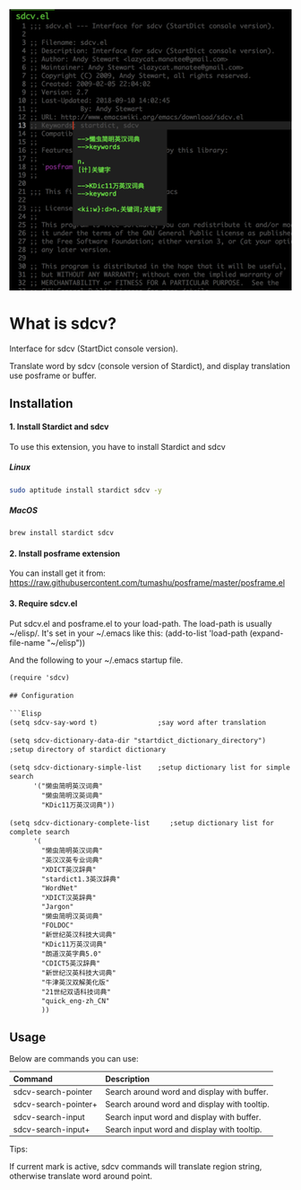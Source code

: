 <img src="sdcv.png">

# What is sdcv?

Interface for sdcv (StartDict console version).

Translate word by sdcv (console version of Stardict), and display
translation use posframe or buffer.

## Installation

#### 1. Install Stardict and sdcv

To use this extension, you have to install Stardict and sdcv

##### Linux
```Bash
sudo aptitude install stardict sdcv -y
```

##### MacOS
```Bash
brew install stardict sdcv
```

#### 2. Install posframe extension

You can install get it from:
https://raw.githubusercontent.com/tumashu/posframe/master/posframe.el

#### 3. Require sdcv.el

Put sdcv.el and posframe.el to your load-path.
The load-path is usually ~/elisp/.
It's set in your ~/.emacs like this:
(add-to-list 'load-path (expand-file-name "~/elisp"))

And the following to your ~/.emacs startup file.

```Elisp
(require 'sdcv)

## Configuration

```Elisp
(setq sdcv-say-word t)               ;say word after translation

(setq sdcv-dictionary-data-dir "startdict_dictionary_directory") ;setup directory of stardict dictionary

(setq sdcv-dictionary-simple-list    ;setup dictionary list for simple search
      '("懒虫简明英汉词典"
        "懒虫简明汉英词典"
        "KDic11万英汉词典"))

(setq sdcv-dictionary-complete-list     ;setup dictionary list for complete search
      '(
        "懒虫简明英汉词典"
        "英汉汉英专业词典"
        "XDICT英汉辞典"
        "stardict1.3英汉辞典"
        "WordNet"
        "XDICT汉英辞典"
        "Jargon"
        "懒虫简明汉英词典"
        "FOLDOC"
        "新世纪英汉科技大词典"
        "KDic11万英汉词典"
        "朗道汉英字典5.0"
        "CDICT5英汉辞典"
        "新世纪汉英科技大词典"
        "牛津英汉双解美化版"
        "21世纪双语科技词典"
        "quick_eng-zh_CN"
        ))
```

## Usage

Below are commands you can use:

| Command              | Description                                  |
| :---                 | :---                                         |
| sdcv-search-pointer  | Search around word and display with buffer.  |
| sdcv-search-pointer+ | Search around word and display with tooltip. |
| sdcv-search-input    | Search input word and display with buffer.   |
| sdcv-search-input+   | Search input word and display with tooltip.  |

Tips:

If current mark is active, sdcv commands will translate
region string, otherwise translate word around point.
